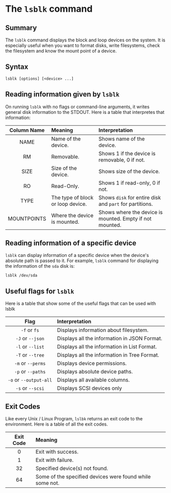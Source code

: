 # The ``lsblk`` command

## Summary
The ``lsblk`` command displays the block and loop devices on the system. It is especially useful when you want to format disks, write filesystems, check the filesystem and know the mount point of a device.

## Syntax
```
lsblk [options] [<device> ...]
```

## Reading information given by ``lsblk``
On running ``lsblk`` with no flags or command-line arguments, it writes general disk information to the STDOUT.
Here is a table that interpretes that information:

| Column Name | Meaning                           | Interpretation                                              |
|:-----------:|:----------------------------------|:------------------------------------------------------------|
| NAME        | Name of the device.               | Shows name of the device.                                   |
| RM          | Removable.                        | Shows 1 if the device is removable, 0 if not.               |
| SIZE        | Size of the device.               | Shows size of the device.                                   |
| RO          | Read-Only.                        | Shows 1 if read-only, 0 if not.                             |
| TYPE        | The type of block or loop device. | Shows ``disk`` for entire disk and ``part`` for partitions. |
| MOUNTPOINTS | Where the device is mounted.      | Shows where the device is mounted. Empty if not mounted.    |

## Reading information of a specific device
``lsblk`` can display information of a specific device when the device's absolute path is passed to it.
For example, ``lsblk`` command for displaying the information of the ``sda`` disk is:
```
lsblk /dev/sda
```

## Useful flags for ``lsblk``
Here is a table that show some of the useful flags that can be used with lsblk

| Flag                       | Interpretation                               |
|:--------------------------:|:---------------------------------------------|
| ``-f`` or ``fs``           | Displays information about filesystem.       |
| ``-J`` or ``--json``       | Displays all the information in JSON Format. |
| ``-l`` or ``--list``       | Displays all the information in List Format. |
| ``-T`` or ``--tree``       | Displays all the information in Tree Format. |
| ``-m`` or ``--perms``      | Displays device permissions.                 |
| ``-p`` or ``--paths``      | Displays absolute device paths.              |
| ``-o`` or ``--output-all`` | Displays all available columns.              |
| ``-s`` or ``--scsi``       | Displays SCSI devices only                   |

## Exit Codes
Like every Unix / Linux Program, ``lslbk`` returns an exit code to the environment.
Here is a table of all the exit codes.

| Exit Code | Meaning                                                    |
|:---------:|:-----------------------------------------------------------|
| 0         | Exit with success.                                         |
| 1         | Exit with failure.                                         |
| 32        | Specified device(s) not found.                             |
| 64        | Some of the specified devices were found while some not.   |
